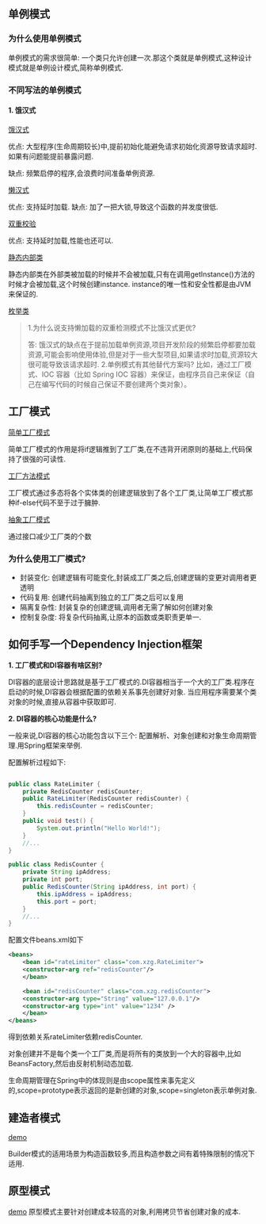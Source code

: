 ## 单例模式

### 为什么使用单例模式

单例模式的需求很简单: 一个类只允许创建一次.那这个类就是单例模式,这种设计模式就是单例设计模式,简称单例模式.

### 不同写法的单例模式

#### 1. 饿汉式
[饿汉式](singleton/IdGenerator01.java)

优点:
大型程序(生命周期较长)中,提前初始化能避免请求初始化资源导致请求超时.如果有问题能提前暴露问题.

缺点:
频繁启停的程序,会浪费时间准备单例资源.


[懒汉式](singleton/IdGenerator02.java)

优点:
支持延时加载.
缺点:
加了一把大锁,导致这个函数的并发度很低.

[双重校验](singleton/IdGenerator03.java)

优点: 支持延时加载,性能也还可以.

[静态内部类](singleton/IdGenerator04.java)

静态内部类在外部类被加载的时候并不会被加载,只有在调用getInstance()方法的时候才会被加载,这个时候创建instance.
instance的唯一性和安全性都是由JVM来保证的.


[枚举类](singleton/IdGenerator05.java)

> 1.为什么说支持懒加载的双重检测模式不比饿汉式更优?
> 
> 答: 饿汉式的缺点在于提前加载单例资源,项目开发阶段的频繁启停都要加载资源,可能会影响使用体验,但是对于一些大型项目,如果请求时加载,资源较大很可能导致该请求超时.
> 2.单例模式有其他替代方案吗?
> 比如，通过工厂模式、IOC 容器（比如 Spring IOC 容器）来保证，由程序员自己来保证（自己在编写代码的时候自己保证不要创建两个类对象）。

## 工厂模式

[简单工厂模式](factory/simple/RuleConfigSource.java)

简单工厂模式的作用是将if逻辑推到了工厂类,在不违背开闭原则的基础上,代码保持了很强的可读性.

[工厂方法模式](factory/method)

工厂模式通过多态将各个实体类的创建逻辑放到了各个工厂类,让简单工厂模式那种if-else代码不至于过于臃肿.

[抽象工厂模式](factory/abs)

通过接口减少工厂类的个数

### 为什么使用工厂模式?
* 封装变化: 创建逻辑有可能变化,封装成工厂类之后,创建逻辑的变更对调用者更透明
* 代码复用: 创建代码抽离到独立的工厂类之后可以复用
* 隔离复杂性: 封装复杂的创建逻辑,调用者无需了解如何创建对象
* 控制复杂度: 将复杂代码抽离,让原本的函数或类职责更单一.

## 如何手写一个Dependency Injection框架

**1. 工厂模式和DI容器有啥区别?**

DI容器的底层设计思路就是基于工厂模式的.DI容器相当于一个大的工厂类.程序在启动的时候,DI容器会根据配置的依赖关系事先创建好对象.
当应用程序需要某个类对象的时候,直接从容器中获取即可.


**2. DI容器的核心功能是什么?**

一般来说,DI容器的核心功能包含以下三个: 配置解析、对象创建和对象生命周期管理.用Spring框架来举例.

配置解析过程如下:
```java

public class RateLimiter {
    private RedisCounter redisCounter;
    public RateLimiter(RedisCounter redisCounter) {
        this.redisCounter = redisCounter;
    }
    public void test() {
        System.out.println("Hello World!");
    }
    //...
}

public class RedisCounter {
    private String ipAddress;
    private int port;
    public RedisCounter(String ipAddress, int port) {
        this.ipAddress = ipAddress;
        this.port = port;
    }
    //...
}
```
配置文件beans.xml如下
```xml
<beans>
    <bean id="rateLimiter" class="com.xzg.RateLimiter">
    <constructor-arg ref="redisCounter"/>
    </bean>

    <bean id="redisCounter" class="com.xzg.redisCounter">
    <constructor-arg type="String" value="127.0.0.1"/>
    <constructor-arg type="int" value="1234" />
    </bean>
</beans>
```
得到依赖关系rateLimiter依赖redisCounter.

对象创建并不是每个类一个工厂类,而是将所有的类放到一个大的容器中,比如BeansFactory,然后由反射机制动态加载.

生命周期管理在Spring中的体现则是由scope属性来事先定义的,scope=prototype表示返回的是新创建的对象,scope=singleton表示单例对象.


## 建造者模式
[demo](builder/ResourcePoolConfig.java)

Builder模式的适用场景为构造函数较多,而且构造参数之间有着特殊限制的情况下适用.

## 原型模式
[demo](prototype/SearchWordsUpdate.java)
原型模式主要针对创建成本较高的对象,利用拷贝节省创建对象的成本.